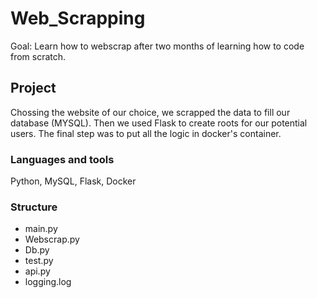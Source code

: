 # Web_Scrapping

Goal: Learn how to webscrap after two months of learning how to code from scratch.

## Project 
Chossing the website of our choice, we scrapped the data to fill our database (MYSQL). Then we used Flask to create roots for our potential users. The final step was to put all the logic in docker's container. 

### Languages and tools 

Python, MySQL, Flask, Docker

### Structure 
 - main.py 
 - Webscrap.py 
 - Db.py 
 - test.py 
 - api.py 
 - logging.log 
